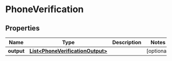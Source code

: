 

# PhoneVerification


## Properties

Name | Type | Description | Notes
------------ | ------------- | ------------- | -------------
**output** | [**List&lt;PhoneVerificationOutput&gt;**](PhoneVerificationOutput.md) |  |  [optional]



